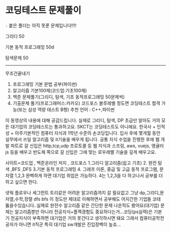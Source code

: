 # 코딩테스트 문제풀이

`-` 붙은 폴더는 아직 못푼 문제입니다!!!!

그리디 50

기본 동적 프로그래밍 50d

탐색문제 50

----

무조건끝내기





1. 프로그래밍 기본 문법 공부(파이썬) 
2.  알고리즘 기본100제(코드업:기초100제)
3. 백준 문제풀기(그리디, 탐색, 기초 동적프로그래밍 50문제씩) 
4. 기출문제 풀기(프로그래머스:카카오) 코드포스 블루레벨 정도면 코딩테스트 합격 가능(또는 삼성 역량 테스트 B형) 추천 언어 : C++,파이썬







이 동영상의 내용에 대해 공감드립니다. 실제로 그리디, 탐색, DP 초급만 알아도 거의 모든 대기업의 코딩테스트는 통과하고요. SKCT는 코딩테스트도 아니에요. 한국사 + 인적성 + 아주기본적인 컴퓨터 지식과 1학년 수준의 손코딩입니다. 입사 후에 몇개월 동안 실무에서 쓰일 알고리즘 및 it기술을 배우게 됩니다. 공통 지식 수업을 진행한 후에 웹 개발 파트로 갈 신입은 http,tcp,udp 프로토콜 등 웹 지식과 스프링, aws, vuejs, 앵귤러js 등을 배우고 반도체 쪽으로 갈 신입은 그에 맞는 로우레벨 기술을 깊게 배우고요.



사이트=코드업 , 백준온라인 저지 , 코드포스 1.그리디 알고리즘(쉽고 기초) 2. 완전 탐색 ,BFS ,DFS 3.기본 동적 프로그래밍 4. 그래프 이론, 중급 및 고급 동적 프로그램, 문자열 1,2,3 완벽하게 하면 대기업 취업은 가능하다. 4는 1,2,3을 다 하고나서 공부를 더하고 싶으면 한다.





넷웍 플로우나 세그먼트 트리같은 어려운 알고리즘까지 갈 필요없고 그냥 dp,그리디,문자열,수학,정렬 dfs bfs 이 정도만 제대로 이해하면서 공부해도 어지간한 기업들 코테 뚫을수있습니다..실제로 완전수 알고리즘 같은 간단한 문제 나온적도 봤어요(대기업) 문제는 알고리즘뿐만 아니라 전공지식+플젝경험도 중요하다는거...코딩(ps실력)은 기본기 전공지식이 부족하면 대기업은 거의 못간다고 생각하시면 돼요  그래서 컴퓨터공학전공자가 아니면 it직군 특히 대기업 sw개발은 진입장벽이 높죠...